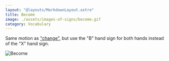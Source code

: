 ```yaml
---
layout: "@layouts/MarkdownLayout.astro"
title: Become
image: ./assets/images-of-signs/become.gif
category: Vocabulary
---
```


Same motion as ["change"](../change),
but use the "B" hand sign for both hands instead of the "X" hand sign.

![Become](@signs/become.gif)
